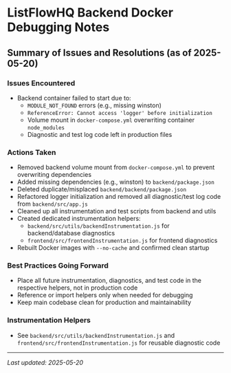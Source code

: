 # ListFlowHQ Backend Docker Debugging Notes

## Summary of Issues and Resolutions (as of 2025-05-20)

### Issues Encountered
- Backend container failed to start due to:
  - `MODULE_NOT_FOUND` errors (e.g., missing winston)
  - `ReferenceError: Cannot access 'logger' before initialization`
  - Volume mount in `docker-compose.yml` overwriting container `node_modules`
  - Diagnostic and test log code left in production files

### Actions Taken
- Removed backend volume mount from `docker-compose.yml` to prevent overwriting dependencies
- Added missing dependencies (e.g., winston) to `backend/package.json`
- Deleted duplicate/misplaced `backend/backend/package.json`
- Refactored logger initialization and removed all diagnostic/test log code from `backend/src/app.js`
- Cleaned up all instrumentation and test scripts from backend and utils
- Created dedicated instrumentation helpers:
  - `backend/src/utils/backendInstrumentation.js` for backend/database diagnostics
  - `frontend/src/frontendInstrumentation.js` for frontend diagnostics
- Rebuilt Docker images with `--no-cache` and confirmed clean startup

### Best Practices Going Forward
- Place all future instrumentation, diagnostics, and test code in the respective helpers, not in production code
- Reference or import helpers only when needed for debugging
- Keep main codebase clean for production and maintainability

### Instrumentation Helpers
- See `backend/src/utils/backendInstrumentation.js` and `frontend/src/frontendInstrumentation.js` for reusable diagnostic code

---
_Last updated: 2025-05-20_

